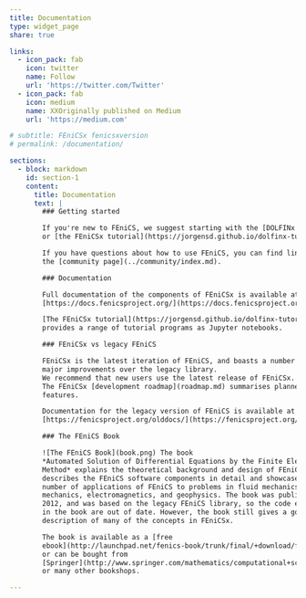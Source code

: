 ```yaml
---
title: Documentation
type: widget_page
share: true

links:
  - icon_pack: fab
    icon: twitter
    name: Follow
    url: 'https://twitter.com/Twitter'
  - icon_pack: fab
    icon: medium
    name: XXOriginally published on Medium
    url: 'https://medium.com'

# subtitle: FEniCSx fenicsxversion
# permalink: /documentation/

sections:
  - block: markdown
    id: section-1
    content:
      title: Documentation
      text: |
        ### Getting started

        If you're new to FEniCS, we suggest starting with the [DOLFINx Python demos](https://docs.fenicsproject.org/dolfinx/v{{site.dolfinxversion}}/python/demos.html),
        or [the FEniCSx tutorial](https://jorgensd.github.io/dolfinx-tutorial/).

        If you have questions about how to use FEniCS, you can find links to how to do this on
        the [community page](../community/index.md).

        ### Documentation

        Full documentation of the components of FEniCSx is available at
        [https://docs.fenicsproject.org/](https://docs.fenicsproject.org/).

        [The FEniCSx tutorial](https://jorgensd.github.io/dolfinx-tutorial/)
        provides a range of tutorial programs as Jupyter notebooks.

        ### FEniCSx vs legacy FEniCS

        FEniCSx is the latest iteration of FEniCS, and boasts a number of
        major improvements over the legacy library.
        We recommend that new users use the latest release of FEniCSx.
        The FEniCSx [development roadmap](roadmap.md) summarises planned
        features.

        Documentation for the legacy version of FEniCS is available at
        [https://fenicsproject.org/olddocs/](https://fenicsproject.org/olddocs/).

        ### The FEniCS Book

        ![The FEniCS Book](book.png) The book
        *Automated Solution of Differential Equations by the Finite Element
        Method* explains the theoretical background and design of FEniCS. It
        describes the FEniCS software components in detail and showcases a
        number of applications of FEniCS to problems in fluid mechanics, solid
        mechanics, electromagnetics, and geophysics. The book was published in
        2012, and was based on the legacy FEniCS library, so the code examples
        in the book are out of date. However, the book still gives a good
        description of many of the concepts in FEniCSx.

        The book is available as a [free
        ebook](http://launchpad.net/fenics-book/trunk/final/+download/fenics-book-2011-10-27-final.pdf),
        or can be bought from
        [Springer](http://www.springer.com/mathematics/computational+science+%26+engineering/book/978-3-642-23098-1)
        or many other bookshops.

---
```

